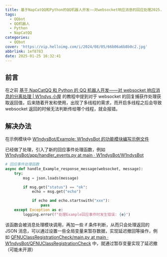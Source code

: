 ```yaml
---
title: 基于NapCatQQ和Python的QQ机器人开发——对websocket响应消息的回应处理2025.1.25
tags:
  - QQbot
  - QQ机器人
  - Python
  - NapCatQQ
categories:
  - QQbot
cover: 'https://vip.helloimg.com/i/2024/08/05/66b06a6b8b0c2.jpg'
abbrlink: 1ef8783
date: 2025-01-25 16:32:41
---
```


## 前言

在之前 [基于 NapCatQQ 和 Python 的 QQ 机器人开发——对 websocket 响应消息的分离处理 | W1ndys 小屋](https://blog.w1ndys.top/posts/8b45af9c.html) 的教程中提到对于 websocket 的回复捕获作处理获取返回值，后来随着开发和使用，出现了多线程的需求，而开启多线程之后会导致 websocket 返回的时候无法判断传给哪个线程，就会报错。

## 解决办法

在示例模块中 [W1ndysBot/Example: W1ndysBot 的功能模块编写示例文件](https://github.com/W1ndysBot/Example)

已经做了处理，引入了新的回应事件处理函数，例如 [W1ndysBot/app/handler_events.py at main · W1ndysBot/W1ndysBot](https://github.com/W1ndysBot/W1ndysBot/blob/main/app/handler_events.py#L271C1-L277C1)

```py
# 回应事件处理函数
async def handle_Example_response_message(websocket, message):
    try:
        msg = json.loads(message)

        if msg.get("status") == "ok":
            echo = msg.get("echo")

            if echo and echo.startswith("xxx"):
                pass
    except Exception as e:
        logging.error(f"处理Example回应事件时发生错误: {e}")
```

该函数会被消息处理模块调用，再加一些 if 条件判断，从而只会处理返回的 JSON 消息，可以通过设置一些全局变量来暂存数据，实现延迟撤回等操作，例如 [QFNUClassRegistrationCheck/main.py at main · W1ndysBot/QFNUClassRegistrationCheck](https://github.com/W1ndysBot/QFNUClassRegistrationCheck/blob/main/main.py#L458) 中，就通过暂存变量实现了延迟撤（可能未开源）
